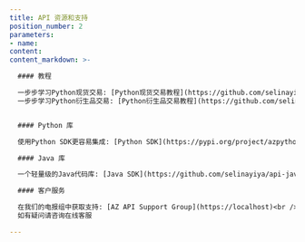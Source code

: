 ```yaml
---
title: API 资源和支持
position_number: 2
parameters:
- name:
content:
content_markdown: >-

  #### 教程

  一步步学习Python现货交易: [Python现货交易教程](https://github.com/selinayiya/api-python-demo/blob/main/examples/spot_guide.ipynb)<br />
  一步步学习Python衍生品交易: [Python衍生品交易教程](https://github.com/selinayiya/api-python-demo/blob/main/examples/future_guide.ipynb)


  #### Python 库

  使用Python SDK更容易集成: [Python SDK](https://pypi.org/project/azpython/)

  #### Java 库

  一个轻量级的Java代码库: [Java SDK](https://github.com/selinayiya/api-java-demo)

  #### 客户服务

  在我们的电报组中获取支持: [AZ API Support Group](https://localhost)<br />
  如有疑问请咨询在线客服

---
```



